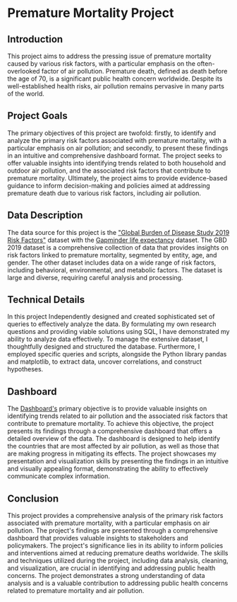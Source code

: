 # Premature Mortality Project



## Introduction
This project aims to address the pressing issue of premature mortality caused by various risk factors, with a particular emphasis on the often-overlooked factor of air pollution. Premature death, defined as death before the age of 70, is a significant public health concern worldwide. Despite its well-established health risks, air pollution remains pervasive in many parts of the world.

## Project Goals
The primary objectives of this project are twofold: firstly, to identify and analyze the primary risk factors associated with premature mortality, with a particular emphasis on air pollution; and secondly, to present these findings in an intuitive and comprehensive dashboard format. The project seeks to offer valuable insights into identifying trends related to both household and outdoor air pollution, and the associated risk factors that contribute to premature mortality. Ultimately, the project aims to provide evidence-based guidance to inform decision-making and policies aimed at addressing premature death due to various risk factors, including air pollution.

## Data Description
The data source for this project is the ["Global Burden of Disease Study 2019 Risk Factors"](https://www.thelancet.com/journals/lancet/article/PIIS0140-6736(20)30752-2/fulltext#%20) dataset with the [Gapminder life expectancy](https://www.gapminder.org/tag/life-expectancy/) dataset. The GBD 2019 dataset is a comprehensive collection of data that provides insights on risk factors linked to premature mortality, segmented by entity, age, and gender. The other dataset includes data on a wide range of risk factors, including behavioral, environmental, and metabolic factors. The dataset is large and diverse, requiring careful analysis and processing.

## Technical Details
In this project Independently designed and created sophisticated set of queries to effectively analyze the data. By formulating my own research questions and providing viable solutions using SQL, I have demonstrated my ability to analyze data effectively. To manage the extensive dataset, I thoughtfully designed and structured the database. Furthermore, I employed specific queries and scripts, alongside the Python library  pandas and matplotlib, to extract data, uncover correlations, and construct hypotheses.

## Dashboard
The [Dashboard's](https://public.tableau.com/app/profile/vivek.singh3442/viz/PortfolioProject_16805222195400/Story1?publish=yes) primary objective is to provide valuable insights on identifying trends related to air pollution and the associated risk factors that contribute to premature mortality. To achieve this objective, the project presents its findings through a comprehensive dashboard that offers a detailed overview of the data. The dashboard is designed to help identify the countries that are most affected by air pollution, as well as those that are making progress in mitigating its effects. The project showcases my presentation and visualization skills by presenting the findings in an intuitive and visually appealing format, demonstrating the ability to effectively communicate complex information.

## Conclusion
This project provides a comprehensive analysis of the primary risk factors associated with premature mortality, with a particular emphasis on air pollution. The project's findings are presented through a comprehensive dashboard that provides valuable insights to stakeholders and policymakers. The project's significance lies in its ability to inform policies and interventions aimed at reducing premature deaths worldwide. The skills and techniques utilized during the project, including data analysis, cleaning, and visualization, are crucial in identifying and addressing public health concerns. The project demonstrates a strong understanding of data analysis and is a valuable contribution to addressing public health concerns related to premature mortality and air pollution.


